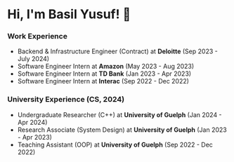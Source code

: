 # Hi, I'm Basil Yusuf! 👋


### Work Experience

- Backend & Infrastructure Engineer (Contract) at **Deloitte** (Sep 2023 - July 2024)
- Software Engineer Intern at **Amazon** (May 2023 - Aug 2023)
- Software Engineer Intern at **TD Bank** (Jan 2023 - Apr 2023)
- Software Engineer Intern at **Interac** (Sep 2022 - Dec 2022)
    
### University Experience (CS, 2024)

- Undergraduate Researcher (C++) at **University of Guelph** (Jan 2024 - Apr 2024)
- Research Associate (System Design) at **University of Guelph** (Jan 2023 - Apr 2023)
- Teaching Assistant (OOP) at **University of Guelph** (Sep 2022 - Dec 2022)
